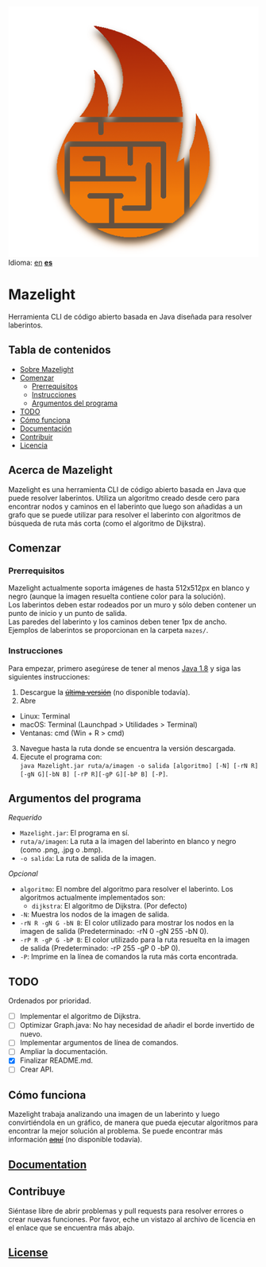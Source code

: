 

![Logo Mazelight](https://github.com/SrGMC/mazelight/raw/master/logo.png)
Idioma: [en](https://github.com/SrGMC/mazelight/blob/master/README.md) **[es](https://github.com/SrGMC/mazelight/blob/master/README_es.md)**

# Mazelight
Herramienta CLI de código abierto basada en Java diseñada para resolver laberintos.

## Tabla de contenidos
- [Sobre Mazelight](#about)
- [Comenzar](#comenzar)
  - [Prerrequisitos](#prerrequisitos)
  - [Instrucciones](#instrucciones)
  - [Argumentos del programa](#programarguments) 
- [TODO](#todo)
- [Cómo funciona](#howitworks)
- [Documentación](https://github.com/SrGMC/mazelight/blob/master/DOCUMENTATION.md)
- [Contribuir](#contribuir)
- [Licencia](https://github.com/SrGMC/mazelight/blob/master/LICENSE)

<a name="about"></a>
## Acerca de Mazelight
Mazelight es una herramienta CLI de código abierto basada en Java que puede resolver laberintos. Utiliza un algoritmo creado desde cero para encontrar nodos y caminos en el laberinto que luego son añadidas a un grafo que se puede utilizar para resolver el laberinto con algoritmos de búsqueda de ruta más corta (como el algoritmo de Dijkstra).

<a name="getstarted"></a>
## Comenzar
<a name="prerequisites"></a>
### Prerrequisitos
Mazelight actualmente soporta imágenes de hasta 512x512px en blanco y negro (aunque la imagen resuelta contiene color para la solución).  
Los laberintos deben estar rodeados por un muro y sólo deben contener un punto de inicio y un punto de salida.  
Las paredes del laberinto y los caminos deben tener 1px de ancho.  
Ejemplos de laberintos se proporcionan en la carpeta `mazes/`.

<a name="instructions"></a>
### Instrucciones
Para empezar, primero asegúrese de tener al menos [Java 1.8](https://java.com/download) y siga las siguientes instrucciones:
1. Descargue la ~~[última versión](https://github.com/SrGMC/mazelight/releases)~~ (no disponible todavía).
2. Abre
  - Linux: Terminal
  - macOS: Terminal (Launchpad > Utilidades > Terminal)
  - Ventanas: cmd (Win + R > cmd)
3. Navegue hasta la ruta donde se encuentra la versión descargada.
4. Ejecute el programa con:  
   `java Mazelight.jar ruta/a/imagen -o salida [algoritmo] [-N] [-rN R][-gN G][-bN B] [-rP R][-gP G][-bP B] [-P]`.

<a name="programarguments"></a>
## Argumentos del programa
*Requerido*
- `Mazelight.jar`: El programa en sí.
- `ruta/a/imagen`: La ruta a la imagen del laberinto en blanco y negro (como .png, .jpg o .bmp).
- `-o salida`: La ruta de salida de la imagen.

*Opcional*
- `algoritmo`: El nombre del algoritmo para resolver el laberinto. Los algoritmos actualmente implementados son:
  - `dijkstra`: El algoritmo de Dijkstra. (Por defecto)
- `-N`: Muestra los nodos de la imagen de salida.
- `-rN R -gN G -bN B`: El color utilizado para mostrar los nodos en la imagen de salida (Predeterminado: -rN 0 -gN 255 -bN 0).
- `-rP R -gP G -bP B`: El color utilizado para la ruta resuelta en la imagen de salida (Predeterminado: -rP 255 -gP 0 -bP 0).
- `-P`: Imprime en la línea de comandos la ruta más corta encontrada.

<a name="todo"></a>
## TODO
Ordenados por prioridad.

 - [ ] Implementar el algoritmo de Dijkstra.
 - [ ] Optimizar Graph.java:
    No hay necesidad de añadir el borde invertido de nuevo.  
 - [ ] Implementar argumentos de línea de comandos.
 - [ ] Ampliar la documentación.
 - [x] Finalizar README.md.
 - [ ] Crear API.

<a name="howitworks"></a>
## Cómo funciona
Mazelight trabaja analizando una imagen de un laberinto y luego convirtiéndola en un gráfico, de manera que pueda ejecutar algoritmos para encontrar la mejor solución al problema.
Se puede encontrar más información ~~[aquí](https://github.com/SrGMC/mazelight/blob/master/HOWITWORKS_es.md)~~ (no disponible todavía).

## [Documentation](https://github.com/SrGMC/mazelight/blob/master/DOCUMENTATION.md)

<a name="contribute"></a>
## Contribuye
Siéntase libre de abrir problemas y pull requests para resolver errores o crear nuevas funciones. Por favor, eche un vistazo al archivo de licencia en el enlace que se encuentra más abajo.

## [License](https://github.com/SrGMC/mazelight/blob/master/LICENSE)
